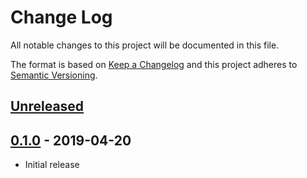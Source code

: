 # Change Log


All notable changes to this project will be documented in this file.

The format is based on [Keep a Changelog](http://keepachangelog.com/en/1.0.0/)
and this project adheres to [Semantic Versioning](http://semver.org/spec/v2.0.0.html).


## [Unreleased]


## [0.1.0] - 2019-04-20

- Initial release


[Unreleased]: https://github.com/banzaicloud/chartsec/compare/0.1.0...HEAD
[0.1.0]: https://github.com/banzaicloud/chartsec/compare/v0.0.0...0.1.0
